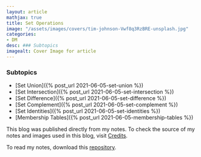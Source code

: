 ```yaml
---
layout: article
mathjax: true
title: Set Operations
image: "/assets/images/covers/tim-johnson-Vwf8q3RzBRE-unsplash.jpg"
categories:
- DM
desc: ### Subtopics 
imagealt: Cover Image for article
---
```


### Subtopics
- [Set Union]({% post_url 2021-06-05-set-union %})
- [Set Intersection]({% post_url 2021-06-05-set-intersection %})
- [Set Difference]({% post_url 2021-06-05-set-difference %})
- [Set Complement]({% post_url 2021-06-05-set-complement %})
- [Set Identities]({% post_url 2021-06-05-set-identities %})
- [Membership Tables]({% post_url 2021-06-05-membership-tables %})

This blog was published directly from my notes.
To check the source of my notes and images used in this blog, visit <a href="/credits.html" target="_blank">Credits</a>.

To read my notes, download this <a href="https://github.com/bovem/CS" target="blank">repository</a>.